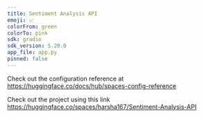 ```yaml
---
title: Sentiment Analysis API
emoji: 📈
colorFrom: green
colorTo: pink
sdk: gradio
sdk_version: 5.20.0
app_file: app.py
pinned: false
---
```


Check out the configuration reference at https://huggingface.co/docs/hub/spaces-config-reference

Check out the project using this link https://huggingface.co/spaces/harsha167/Sentiment-Analysis-API
